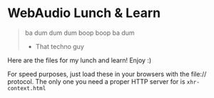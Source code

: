 # WebAudio Lunch & Learn


> ba dum dum dum boop boop ba dum
> - That techno guy


Here are the files for my lunch and learn! Enjoy :)


For speed purposes, just load these in your browsers with the file:// protocol. The only one you need a proper HTTP server for is `xhr-context.html`
